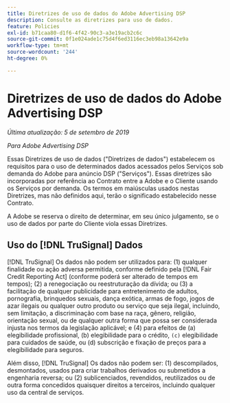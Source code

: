 ```yaml
---
title: Diretrizes de uso de dados do Adobe Advertising DSP
description: Consulte as diretrizes para uso de dados.
feature: Policies
exl-id: b71caa80-d1f6-4f42-90c3-a3e19acb2c6c
source-git-commit: 0f1e024ade1c75d4f6ed3116ec3eb98a13642e9a
workflow-type: tm+mt
source-wordcount: '244'
ht-degree: 0%

---
```


# Diretrizes de uso de dados do Adobe Advertising DSP

*Última atualização: 5 de setembro de 2019*

*Para Adobe Advertising DSP*

Essas Diretrizes de uso de dados (&quot;Diretrizes de dados&quot;) estabelecem os requisitos para o uso de determinados dados acessados pelos Serviços sob demanda do Adobe para anúncio DSP (&quot;Serviços&quot;). Essas diretrizes são incorporadas por referência ao Contrato entre a Adobe e o Cliente usando os Serviços por demanda. Os termos em maiúsculas usados nestas Diretrizes, mas não definidos aqui, terão o significado estabelecido nesse Contrato.

A Adobe se reserva o direito de determinar, em seu único julgamento, se o uso de dados por parte do Cliente viola essas Diretrizes.

## Uso do [!DNL TruSignal] Dados

[!DNL TruSignal] Os dados não podem ser utilizados para: (1) qualquer finalidade ou ação adversa permitida, conforme definido pela [!DNL Fair Credit Reporting Act] (conforme poderá ser alterado de tempos em tempos); (2) a renegociação ou reestruturação da dívida; ou (3) a facilitação de qualquer publicidade para entretenimento de adultos, pornografia, brinquedos sexuais, dança exótica, armas de fogo, jogos de azar ilegais ou qualquer outro produto ou serviço que seja ilegal, incluindo, sem limitação, a discriminação com base na raça, gênero, religião, orientação sexual, ou de qualquer outra forma que possa ser considerada injusta nos termos da legislação aplicável; e (4) para efeitos de (a) elegibilidade profissional, (b) elegibilidade para o crédito, `(c)` elegibilidade para cuidados de saúde, ou (d) subscrição e fixação de preços para a elegibilidade para seguros.<!-- I used backticks in the previous sentence to prevent ( c ) from displaying as a copyright symbol. I think the OS does that. Using HTML code for the parentheses doesn't prevent it. -->

Além disso, [!DNL TruSignal] Os dados não podem ser: (1) descompilados, desmontados, usados para criar trabalhos derivados ou submetidos a engenharia reversa; ou (2) sublicenciados, revendidos, reutilizados ou de outra forma concedidos quaisquer direitos a terceiros, incluindo qualquer uso da central de serviços.
